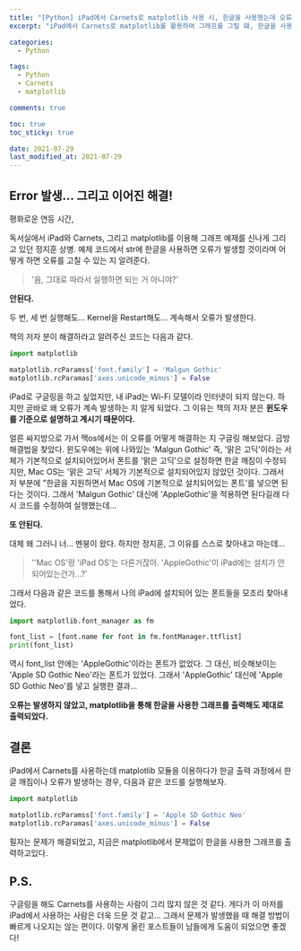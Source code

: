 ```yaml
---
title: "[Python] iPad에서 Carnets로 matplotlib 사용 시, 한글을 사용했는데 오류가 났다고?"
excerpt: "iPad에서 Carnets로 matplotlib를 활용하여 그래프를 그릴 떄, 한글을 사용하면 출력할 때 오류가 발생하는데, 이를 해결하는 방법은?!"

categories:
  - Python

tags:
  - Python
  - Carnets
  - matplotlib

comments: true

toc: true
toc_sticky: true

date: 2021-07-29
last_modified_at: 2021-07-29
---
```



## Error 발생... 그리고 이어진 해결!


평화로운 연등 시간,


독서실에서 iPad와 Carnets, 그리고 matplotlib를 이용해 그래프 예제를 신나게 그리고 있던 정지훈 상병. 예제 코드에서 str에 한글을 사용하면 오류가 발생할 것이라며 어떻게 하면 오류를 고칠 수 있는 지 알려준다. 
> '음, 그대로 따라서 실행하면 되는 거 아니야?'


**안된다.**


두 번, 세 번 실행해도... Kernel을 Restart해도... 계속해서 오류가 발생한다.


책의 저자 분이 해결하라고 알려주신 코드는 다음과 같다.


```python
import matplotlib

matplotlib.rcParamss['font.family'] = 'Malgun Gothic'
matplotlib.rcParamas['axes.unicode_minus'] = False
```


iPad로 구글링을 하고 싶었지만, 내 iPad는 Wi-Fi 모델이라 인터넷이 되지 않는다. 하지만 곧바로 왜 오류가 계속 발생하는 지 알게 되었다. 그 이유는 책의 저자 분은 **윈도우를 기준으로 설명하고 계시기 때문이다.**


얼른 싸지방으로 가서 맥os에서는 이 오류를 어떻게 해결하는 지 구글링 해보았다. 금방 해결법을 찾았다. 윈도우에는 위에 나와있는 'Malgun Gothic' 즉, '맑은 고딕'이라는 서체가 기본적으로 설치되어있어서 폰트를 '맑은 고딕'으로 설정하면 한글 깨짐이 수정되지만, Mac OS는 '맑은 고딕' 서체가 기본적으로 설치되어있지 않았던 것이다. 그래서 저 부분에 "한글을 지원하면서 Mac OS에 기본적으로 설치되어있는 폰트'를 넣으면 된다는 것이다. 그래서 'Malgun Gothic' 대신에 'AppleGothic'을 적용하면 된다길래 다시 코드를 수정하여 실행했는데...


**또 안된다.**


대체 왜 그러니 너... 멘붕이 왔다. 하지만 정지훈, 그 이유를 스스로 찾아내고 마는데...


> ''Mac OS'랑 'iPad OS'는 다른거잖아. 'AppleGothic'이 iPad에는 설치가 안되어있는건가...?'


그래서 다음과 같은 코드를 통해서 나의 iPad에 설치되어 있는 폰트들을 모조리 찾아내었다.


```python
import matplotlib.font_manager as fm

font_list = [font.name for font in fm.fontManager.ttflist]
print(font_list)
```


역시 font_list 안에는 'AppleGothic'이라는 폰트가 없었다. 그 대신, 비슷해보이는 'Apple SD Gothic Neo'라는 폰트가 있었다. 그래서 'AppleGothic' 대신에 'Apple SD Gothic Neo'를 넣고 실행한 결과...


**오류는 발생하지 않았고, matplotlib을 통해 한글을 사용한 그래프를 출력해도 제대로 출력되었다.**


## 결론


iPad에서 Carnets를 사용하는데 matplotlib 모듈을 이용하다가 한글 출력 과정에서 한글 깨짐이나 오류가 발생하는 경우, 다음과 같은 코드를 실행해보자.


```python
import matplotlib

matplotlib.rcParamss['font.family'] = 'Apple SD Gothic Neo'
matplotlib.rcParamas['axes.unicode_minus'] = False
```


필자는 문제가 해결되었고, 지금은 matplotlib에서 문제없이 한글을 사용한 그래프를 출력하고있다.


## P.S.


구글링을 해도 Carnets를 사용하는 사람이 그리 많지 않은 것 같다. 게다가 이 마저를 iPad에서 사용하는 사람은 더욱 드문 것 같고... 그래서 문제가 발생했을 때 해결 방법이 빠르게 나오지는 않는 편이다. 이렇게 올린 포스트들이 남들에게 도움이 되었으면 좋겠다!
